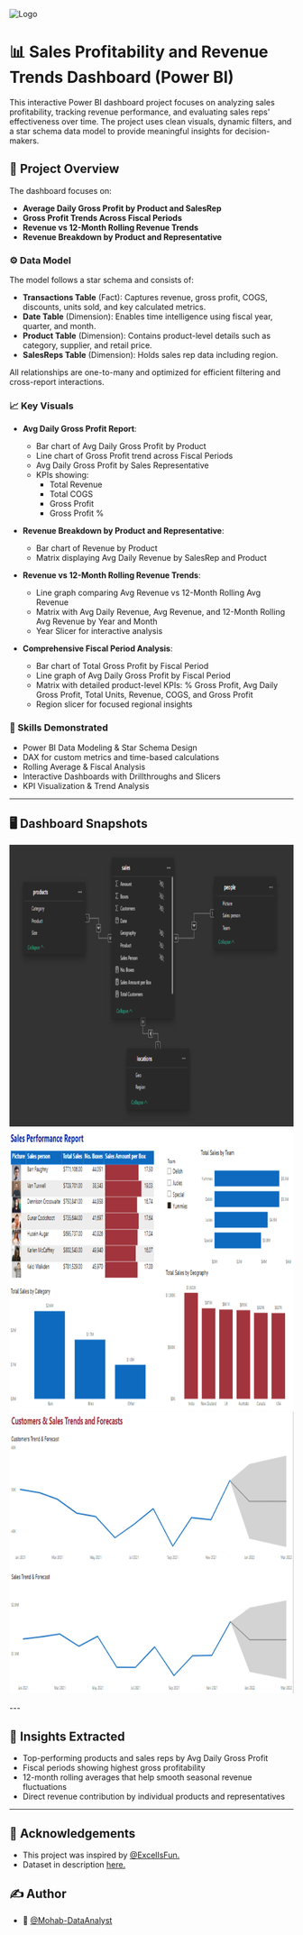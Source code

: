 ![Logo](https://s33892.pcdn.co/wp-content/uploads/2020/07/A-sales-professional-draw-growth-graph-of-his-business-1200x385.jpg)

# 📊 Sales Profitability and Revenue Trends Dashboard (Power BI)

This interactive Power BI dashboard project focuses on analyzing sales profitability, tracking revenue performance, and evaluating sales reps' effectiveness over time. The project uses clean visuals, dynamic filters, and a star schema data model to provide meaningful insights for decision-makers.

## 📁 Project Overview

The dashboard focuses on:
- **Average Daily Gross Profit by Product and SalesRep**
- **Gross Profit Trends Across Fiscal Periods**
- **Revenue vs 12-Month Rolling Revenue Trends**
- **Revenue Breakdown by Product and Representative**

### ⚙️ Data Model

The model follows a star schema and consists of:
- **Transactions Table** (Fact): Captures revenue, gross profit, COGS, discounts, units sold, and key calculated metrics.
- **Date Table** (Dimension): Enables time intelligence using fiscal year, quarter, and month.
- **Product Table** (Dimension): Contains product-level details such as category, supplier, and retail price.
- **SalesReps Table** (Dimension): Holds sales rep data including region.

All relationships are one-to-many and optimized for efficient filtering and cross-report interactions.

### 📈 Key Visuals

- **Avg Daily Gross Profit Report**:
  - Bar chart of Avg Daily Gross Profit by Product
  - Line chart of Gross Profit trend across Fiscal Periods
  - Avg Daily Gross Profit by Sales Representative
  - KPIs showing:
    - Total Revenue
    - Total COGS
    - Gross Profit
    - Gross Profit %

- **Revenue Breakdown by Product and Representative**:
  - Bar chart of Revenue by Product
  - Matrix displaying Avg Daily Revenue by SalesRep and Product

- **Revenue vs 12-Month Rolling Revenue Trends**:
  - Line graph comparing Avg Revenue vs 12-Month Rolling Avg Revenue
  - Matrix with Avg Daily Revenue, Avg Revenue, and 12-Month Rolling Avg Revenue by Year and Month
  - Year Slicer for interactive analysis

- **Comprehensive Fiscal Period Analysis**:
  - Bar chart of Total Gross Profit by Fiscal Period
  - Line graph of Avg Daily Gross Profit by Fiscal Period
  - Matrix with detailed product-level KPIs: % Gross Profit, Avg Daily Gross Profit, Total Units, Revenue, COGS, and Gross Profit
  - Region slicer for focused regional insights

### 🧠 Skills Demonstrated
- Power BI Data Modeling & Star Schema Design
- DAX for custom metrics and time-based calculations
- Rolling Average & Fiscal Analysis
- Interactive Dashboards with Drillthroughs and Slicers
- KPI Visualization & Trend Analysis

---

## 🖥️ Dashboard Snapshots
<p align="center">
  <img src="https://github.com/Mohab-DataAnalyst/Sales-Performance-and-Customer-Trends-Visualization/blob/main/Sales%20Data%20Model.PNG?raw=true" width="800" height="500"/>
  <img src="https://github.com/Mohab-DataAnalyst/Sales-Performance-and-Customer-Trends-Visualization/blob/main/sales%20report.PNG?raw=true" width="800" height="500"/>
  <img src="https://github.com/Mohab-DataAnalyst/Sales-Performance-and-Customer-Trends-Visualization/blob/main/customer%20&%20sales%20trends.PNG?raw=true" width="800" height="500"/>
</p>
---

## 📌 Insights Extracted
- Top-performing products and sales reps by Avg Daily Gross Profit
- Fiscal periods showing highest gross profitability
- 12-month rolling averages that help smooth seasonal revenue fluctuations
- Direct revenue contribution by individual products and representatives

---

## 📎 Acknowledgements
- This project was inspired by [@ExcelIsFun.](https://youtu.be/nBu1Bqa1jjs?si=FyWBH1msXKctGrWT)
- Dataset in description [here.](https://youtu.be/nBu1Bqa1jjs?si=FyWBH1msXKctGrWT)
## ✍️ Author
- 👤 [@Mohab-DataAnalyst](https://github.com/Mohab-DataAnalyst)

